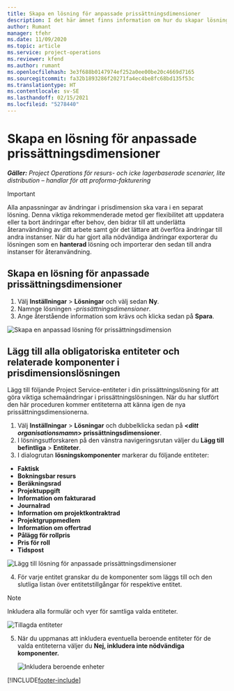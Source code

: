 ```yaml
---
title: Skapa en lösning för anpassade prissättningsdimensioner
description: I det här ämnet finns information om hur du skapar lösningar för anpassade prissättningsdimensioner.
author: Rumant
manager: tfehr
ms.date: 11/09/2020
ms.topic: article
ms.service: project-operations
ms.reviewer: kfend
ms.author: rumant
ms.openlocfilehash: 3e3f688b0147974ef252a0ee00be20c4669d7165
ms.sourcegitcommit: fa32b1893286f20271fa4ec4be8fc68bd135f53c
ms.translationtype: HT
ms.contentlocale: sv-SE
ms.lasthandoff: 02/15/2021
ms.locfileid: "5278440"
---
```

# <a name="create-a-solution-for-custom-pricing-dimensions"></a>Skapa en lösning för anpassade prissättningsdimensioner

 _**Gäller:** Project Operations för resurs- och icke lagerbaserade scenarier, lite distribution – handlar för att proforma-fakturering_ 

>[!IMPORTANT]
>Alla anpassningar av ändringar i prisdimension ska vara i en separat lösning. Denna viktiga rekommenderade metod ger flexibilitet att uppdatera eller ta bort ändringar efter behov, den bidrar till att underlätta återanvändning av ditt arbete samt gör det lättare att överföra ändringar till andra instanser. När du har gjort alla nödvändiga ändringar exporterar du lösningen som en **hanterad** lösning och importerar den sedan till andra instanser för återanvändning.

## <a name="create-a-solution-for-custom-pricing-dimensions"></a>Skapa en lösning för anpassade prissättningsdimensioner

1.  Välj **Inställningar** > **Lösningar** och välj sedan **Ny**.
2.  Namnge lösningen *<your organization name>-prissättningsdimensioner*.
3. Ange återstående information som krävs och klicka sedan på **Spara**.

  ![Skapa en anpassad lösning för prissättningsdimension](./media/Creation-of-custom-pricing-dimension-solution.png)
 
## <a name="add-all-required-entities-and-related-components-to-the-pricing-dimension-solution"></a>Lägg till alla obligatoriska entiteter och relaterade komponenter i prisdimensionslösningen

Lägg till följande Project Service-entiteter i din prissättningslösning för att göra viktiga schemaändringar i prissättningslösningen. När du har slutfört den här proceduren kommer entiteterna att känna igen de nya prissättningsdimensionerna.

1.  Välj **Inställningar** > **Lösningar** och dubbelklicka sedan på **<*ditt organisationsmamn*> prissättningsdimensioner**.
2.  I lösningsutforskaren på den vänstra navigeringsrutan väljer du **Lägg till befintliga** > **Entiteter**.
3.  I dialogrutan **lösningskomponenter** markerar du följande entiteter:
 
   - **Faktisk**
   - **Bokningsbar resurs**
   - **Beräkningsrad**
   - **Projektuppgift**
   - **Information om fakturarad**
   - **Journalrad**
   - **Information om projektkontraktrad**
   - **Projektgruppmedlem**
   - **Information om offertrad**
   - **Pålägg för rollpris**
   - **Pris för roll**
   - **Tidspost**
 
   ![Lägg till lösning för anpassade prissättningsdimensioner](./media/Existing-entities-to-PD-solution.png)
 
 4. För varje entitet granskar du de komponenter som läggs till och den slutliga listan över entitetstillgångar för respektive entitet. 

   >[!NOTE]
   > Inkludera alla formulär och vyer för samtliga valda entiteter.

  ![Tillagda entiteter](./media/solution-component-selection.png)


5.  När du uppmanas att inkludera eventuella beroende entiteter för de valda entiteterna väljer du **Nej, inkludera inte nödvändiga komponenter.**

    ![Inkludera beroende enheter](./media/Do-not-include-required.png)


[!INCLUDE[footer-include](../includes/footer-banner.md)]